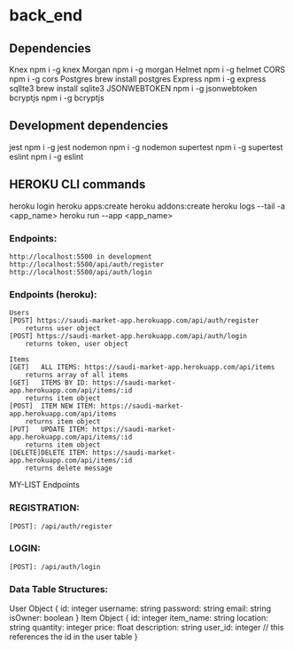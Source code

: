 # back_end

## Dependencies
  Knex
    npm i -g knex
  Morgan
    npm i -g morgan
  Helmet
    npm i -g helmet
  CORS
    npm i -g cors
  Postgres
    brew install postgres
  Express
    npm i -g express
  sqlIte3
    brew install sqlite3
  JSONWEBTOKEN
    npm i -g jsonwebtoken
  bcryptjs
    npm i -g bcryptjs
  
## Development dependencies
  jest
    npm i -g jest
  nodemon
    npm i -g nodemon
  supertest
    npm i -g supertest
  eslint
    npm i -g eslint


## HEROKU CLI commands
heroku login
heroku apps:create
heroku addons:create
heroku logs --tail -a <app_name>
heroku run --app <app_name>

### Endpoints:
    http://localhost:5500 in development
    http://localhost:5500/api/auth/register 
    http://localhost:5500/api/auth/login


### Endpoints (heroku):
    Users
    [POST] https://saudi-market-app.herokuapp.com/api/auth/register
        returns user object
    [POST] https://saudi-market-app.herokuapp.com/api/auth/login
        returns token, user object

    Items
    [GET]   ALL ITEMS: https://saudi-market-app.herokuapp.com/api/items
        returns array of all items
    [GET]   ITEMS BY ID: https://saudi-market-app.herokuapp.com/api/items/:id
        returns item object
    [POST]  ITEM NEW ITEM: https://saudi-market-app.herokuapp.com/api/items
        returns item object
    [PUT]   UPDATE ITEM: https://saudi-market-app.herokuapp.com/api/items/:id
        returns item object
    [DELETE]DELETE ITEM: https://saudi-market-app.herokuapp.com/api/items/:id
        returns delete message

MY-LIST Endpoints


### REGISTRATION:    
    [POST]: /api/auth/register

### LOGIN:
    [POST]: /api/auth/login


### Data Table Structures: 
User Object
{
  id: integer
  username: string
  password: string 
  email: string
  isOwner: boolean
}
Item Object
{
  id: integer
  item_name: string
  location: string
  quantity: integer
  price: float
  description: string
  user_id: integer // this references the id in the user table
}